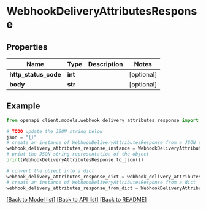 # WebhookDeliveryAttributesResponse


## Properties

Name | Type | Description | Notes
------------ | ------------- | ------------- | -------------
**http_status_code** | **int** |  | [optional] 
**body** | **str** |  | [optional] 

## Example

```python
from openapi_client.models.webhook_delivery_attributes_response import WebhookDeliveryAttributesResponse

# TODO update the JSON string below
json = "{}"
# create an instance of WebhookDeliveryAttributesResponse from a JSON string
webhook_delivery_attributes_response_instance = WebhookDeliveryAttributesResponse.from_json(json)
# print the JSON string representation of the object
print(WebhookDeliveryAttributesResponse.to_json())

# convert the object into a dict
webhook_delivery_attributes_response_dict = webhook_delivery_attributes_response_instance.to_dict()
# create an instance of WebhookDeliveryAttributesResponse from a dict
webhook_delivery_attributes_response_from_dict = WebhookDeliveryAttributesResponse.from_dict(webhook_delivery_attributes_response_dict)
```
[[Back to Model list]](../README.md#documentation-for-models) [[Back to API list]](../README.md#documentation-for-api-endpoints) [[Back to README]](../README.md)


